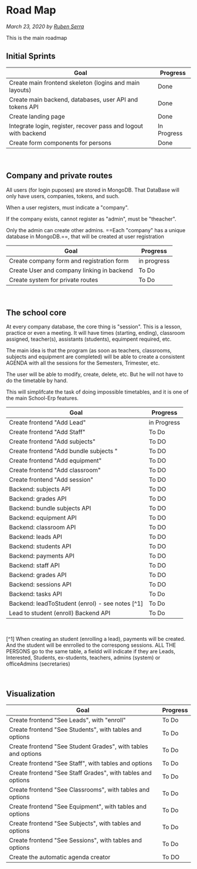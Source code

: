 # Road Map

_March 23, 2020 by [Ruben Serra](/)_

This is the main roadmap 

## Initial Sprints

| Goal                                                                      | Progress | 
| --------------------------------------------------------------------------| -------- |
| Create main frontend skeleton (logins and main layouts) | Done |
| Create main backend, databases, user API and tokens API | Done |
| Create landing page | Done |
| Integrate login, register, recover pass and logout with backend | In Progress |
| Create form components for persons | Done |

&nbsp; 

## Company and private routes

All users (for login puposes) are stored in MongoDB. That DataBase will only have users, companies, tokens, and such.

When a user registers, must indicate a "company".

If the company exists, cannot register as "admin", must be "theacher".

Only the admin can create other admins.
==Each "company" has a unique database in MongoDB.==, that will be created at user registration

| Goal                                                                      | Progress | 
| --------------------------------------------------------------------------| -------- |
| Create company form and registration form   | in progress |
| Create User and company linking in backend | To Do |
| Create system for private routes | To Do |

&nbsp; 

## The school core

At every company database, the core thing is "session". This is a lesson, practice or even a meeting. It will have times (starting, ending), classroom assigned, teacher(s), assistants (students), equimpent required, etc.

The main idea is that the program (as soon as teachers, classrooms, subjects and equipment are completed) will be able to create a consistent AGENDA with all the sessions for the Semesters, Trimester, etc.

The user will be able to modify, create, delete, etc. But he will not have to do the timetable by hand.

This will simplifcate the task of doing impossible timetables, and it is one of the main School-Erp features.

| Goal                                                                      | Progress | 
| --------------------------------------------------------------------------| -------- |
| Create frontend "Add Lead"| in Progress |
| Create frontend "Add Staff" | To Do |
| Create frontend "Add subjects"    | To DO |
| Create frontend "Add bundle subjects "    | To DO |
| Create frontend "Add equipment"    | To DO |
| Create frontend "Add classroom"    | To DO |
| Create frontend "Add session"    | To DO |
| Backend: subjects API | To DO |
| Backend: grades API | To DO |
| Backend: bundle subjects API | To DO |
| Backend: equipment API | To DO |
| Backend: classroom API | To DO |
| Backend: leads API | To DO |
| Backend: students API | To DO |
| Backend: payments API | To DO |
| Backend: staff API | To DO |
| Backend: grades API | To DO |
| Backend: sessions API | To DO |
| Backend: tasks API | To Do |
| Backend: leadToStudent (enrol) - see notes [^1] | To Do |
| Lead to student (enroll) Backend API | To Do |
&nbsp; 

[^1] When creating an student (enrolling a lead), payments will be created. And the student will be enrrolled to the correspong sessions. ALL THE PERSONS go to the same table, a fieldd will indicate if they are Leads, Interested, Students, ex-students, teachers, admins (system) or officeAdmins (secretaries)

&nbsp; 

## Visualization

| Goal                                                                      | Progress | 
| --------------------------------------------------------------------------| -------- |
| Create frontend "See Leads", with "enroll" | To Do|
| Create frontend "See Students", with tables and options | To Do|
| Create frontend "See Student Grades", with tables and options | To Do|
| Create frontend "See Staff", with tables and options | To Do|
| Create frontend "See Staff Grades", with tables and options | To Do|
| Create frontend "See Classrooms", with tables and options | To Do|
| Create frontend "See Equipment", with tables and options | To Do|
| Create frontend "See Subjects", with tables and options | To Do|
| Create frontend "See Sessions", with tables and options | To Do|
| Create the automatic agenda creator | To DO |






